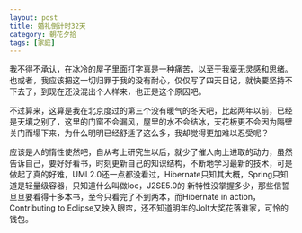```yaml
---
layout: post
title: 婚礼倒计时32天
category: 朝花夕拾
tags: [家庭]
---
```

我不得不承认，在冰冷的屋子里面打字真是一种痛苦，以至于我毫无灵感和思绪。也或者，我应该把这一切归罪于我的没有耐心，仅仅写了四天日记，就快要坚持不下去了，到现在还没混出个人样来，也正是这个原因吧。 
	
不过算来，这算是我在北京度过的第三个没有暖气的冬天吧，比起两年以前，已经是天壤之别了，这里的门窗不会漏风，屋里的水不会结冰，天花板更不会因为隔壁关门而塌下来，为什么明明已经舒适了这么多，我却觉得更加难以忍受呢？ 
	
应该是人的惰性使然吧，自从考上研究生以后，就少了催人向上进取的动力，虽然告诉自己，要好好看书，时刻更新自己的知识结构，不断地学习最新的技术，可是做起了真的好难，UML2.0还一点都没看过，Hibernate只知其大概，Spring只知道是轻量级容器，只知道什么叫做Ioc，J2SE5.0的
新特性没掌握多少，那些信誓旦旦要看得十多本书，至今只看完了不到两本，而Hibernate in action， Contributing to Eclipse又映入眼帘，还不知道明年的Jolt大奖花落谁家，可怜的钱包。